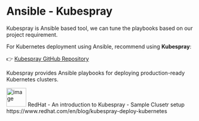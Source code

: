 # Ansible - Kubespray

Kubespray is Ansible based tool, we can tune the playbooks based on our project requirement.


For Kubernetes deployment using Ansible,  recommend  using **Kubespray**:

👉 [Kubespray GitHub Repository](https://github.com/kubernetes-sigs/kubespray)

Kubespray provides Ansible playbooks for deploying production-ready Kubernetes clusters.

<img width="52" height="49" alt="image" src="https://github.com/user-attachments/assets/1d0603d0-de57-44a4-b4d0-c23034c97d4e" />
RedHat - An introduction to Kubespray - Sample Clusetr setup
https://www.redhat.com/en/blog/kubespray-deploy-kubernetes

